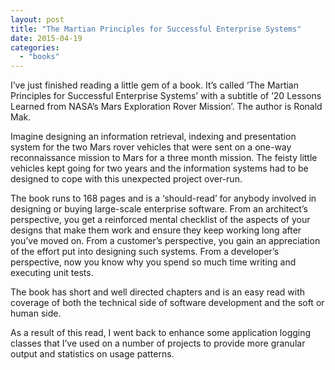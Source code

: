 ```yaml
---
layout: post
title: "The Martian Principles for Successful Enterprise Systems"
date: 2015-04-19
categories: 
  - "books"
---
```


I’ve just finished reading a little gem of a book. It’s called ‘The Martian Principles for Successful Enterprise Systems’ with a subtitle of ’20 Lessons Learned from NASA’s Mars Exploration Rover Mission’. The author is Ronald Mak.

Imagine designing an information retrieval, indexing and presentation system for the two Mars rover vehicles that were sent on a one-way reconnaissance mission to Mars for a three month mission. The feisty little vehicles kept going for two years and the information systems had to be designed to cope with this unexpected project over-run.

The book runs to 168 pages and is a ‘should-read’ for anybody involved in designing or buying large-scale enterprise software. From an architect’s perspective, you get a reinforced mental checklist of the aspects of your designs that make them work and ensure they keep working long after you’ve moved on. From a customer’s perspective, you gain an appreciation of the effort put into designing such systems. From a developer’s perspective, now you know why you spend so much time writing and executing unit tests.

The book has short and well directed chapters and is an easy read with coverage of both the technical side of software development and the soft or human side.

As a result of this read, I went back to enhance some application logging classes that I’ve used on a number of projects to provide more granular output and statistics on usage patterns.
